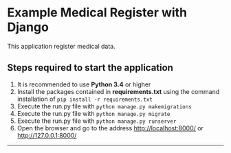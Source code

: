 # Example Medical Register with Django

This application register medical data.

## Steps required to start the application

1.  It is recommended to use **Python 3.4** or higher
2.  Install the packages contained in **requirements.txt** using the command installation of `pip install -r requirements.txt`
3.  Execute the run.py file with `python manage.py makemigrations`
4.  Execute the run.py file with `python manage.py migrate`
5.  Execute the run.py file with `python manage.py runserver`
6.  Open the browser and go to the address <http://localhost:8000/> or <http://127.0.0.1:8000/>

---